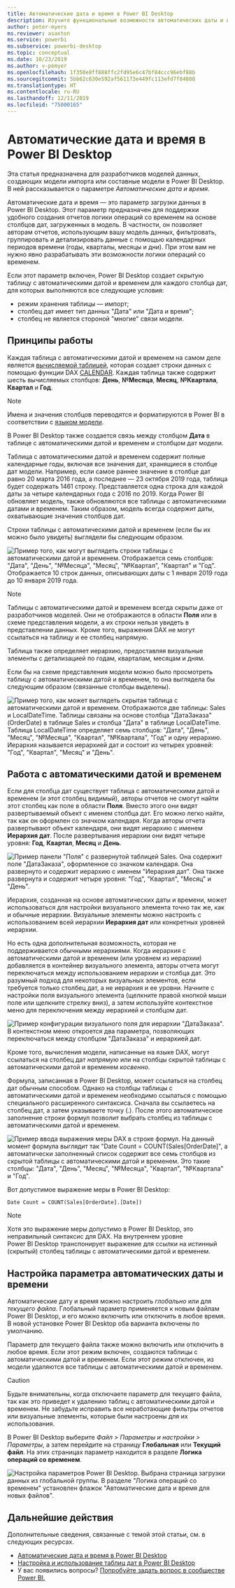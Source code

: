 ```yaml
---
title: Автоматические дата и время в Power BI Desktop
description: Изучите функциональные возможности автоматических даты и времени в Power BI Desktop.
author: peter-myers
ms.reviewer: asaxton
ms.service: powerbi
ms.subservice: powerbi-desktop
ms.topic: conceptual
ms.date: 10/23/2019
ms.author: v-pemyer
ms.openlocfilehash: 1f350e8ff888ffc2fd95e6c47bf84ccc96ebf88b
ms.sourcegitcommit: 5bb62c630e592af561173e449fc113efd7f84808
ms.translationtype: HT
ms.contentlocale: ru-RU
ms.lasthandoff: 12/11/2019
ms.locfileid: "75000165"
---
```

# <a name="auto-datetime-in-power-bi-desktop"></a>Автоматические дата и время в Power BI Desktop

Эта статья предназначена для разработчиков моделей данных, создающих модели импорта или составные модели в Power BI Desktop. В ней рассказывается о параметре _Автоматические дата и время_.

Автоматические дата и время — это параметр загрузки данных в Power BI Desktop. Этот параметр предназначен для поддержки удобного создания отчетов логики операций со временем на основе столбцов дат, загруженных в модель. В частности, он позволяет авторам отчетов, использующим вашу модель данных, фильтровать, группировать и детализировать данные с помощью календарных периодов времени (годы, кварталы, месяцы и дни). При этом вам не нужно явно разрабатывать эти возможности логики операций со временем.

Если этот параметр включен, Power BI Desktop создает скрытую таблицу с автоматическими датой и временем для каждого столбца дат, для которых выполняются все следующие условия:

- режим хранения таблицы — импорт;
- столбец дат имеет тип данных "Дата" или "Дата и время";
- столбец не является стороной "многие" связи модели.

## <a name="how-it-works"></a>Принципы работы

Каждая таблица c автоматическими датой и временем на самом деле является [вычисляемой таблицей](desktop-calculated-tables.md), которая создает строки данных с помощью функции DAX [CALENDAR](/dax/calendar-function-dax). Каждая таблица также содержит шесть вычисляемых столбцов: **День**, **№Месяца**, **Месяц**, **№Квартала**, **Квартал** и **Год**.

> [!NOTE]
> Имена и значения столбцов переводятся и форматируются в Power BI в соответствии с [языком модели](supported-languages-countries-regions.md#choose-the-language-for-the-model-in-power-bi-desktop).

В Power BI Desktop также создается связь между столбцом **Дата** в таблице с автоматическими датой и временем и столбцом дат модели.

Таблица с автоматическими датой и временем содержит полные календарные годы, включая все значения дат, хранящиеся в столбце дат модели. Например, если самое раннее значение в столбце дат равно 20 марта 2016 года, а последнее — 23 октября 2019 года, таблица будет содержать 1461 строку. Представляется одна строка для каждой даты за четыре календарных года с 2016 по 2019. Когда Power BI обновляет модель, также обновляются все таблицы с автоматическими датами и временем. Таким образом, модель всегда содержит даты, охватывающие значения столбцов дат.

Строки таблицы с автоматическими датой и временем (если бы их можно было увидеть) выглядели бы следующим образом.

![Пример того, как могут выглядеть строки таблицы с автоматическими датой и временем. Отображается семь столбцов: "Дата", "День", "№Месяца", "Месяц", "№Квартал", "Квартал" и "Год". Отображается 10 строк данных, описывающих даты с 1 января 2019 года до 10 января 2019 года.](media/desktop-auto-date-time/auto-date-time-hidden-table-example-rows.png)

> [!NOTE]
> Таблицы с автоматическими датой и временем всегда скрыты даже от разработчиков моделей. Они не отображаются в области **Поля** или в схеме представления модели, а их строки нельзя увидеть в представлении данных. Кроме того, выражения DAX не могут ссылаться на таблицу и ее столбец напрямую.

Таблица также определяет иерархию, предоставляя визуальные элементы с детализацией по годам, кварталам, месяцам и дням.

Если бы на схеме представления модели можно было просмотреть таблицу с автоматическими датой и временем, то она выглядела бы следующим образом (связанные столбцы выделены).

![Пример того, как может выглядеть скрытая таблица с автоматическими датой и временем. Отображаются две таблицы: Sales и LocalDateTime. Таблицы связаны на основе столбца "ДатаЗаказа" (OrderDate) в таблице Sales и столбца "Дата" в таблице LocalDateTime. Таблица LocalDateTime определяет семь столбцов: "Дата", "День", "Месяц", "№Месяца", "Квартал", "№Квартала", "Год" и одну иерархию. Иерархия называется иерархией дат и состоит из четырех уровней: "Год", "Квартал", "Месяц" и "День".](media/desktop-auto-date-time/auto-date-time-hidden-table-example-diagram.png)

## <a name="work-with-auto-datetime"></a>Работа с автоматическими датой и временем

Если для столбца дат существует таблица с автоматическими датой и временем (и этот столбец видимый), авторы отчетов не смогут найти этот столбец как поле в области **Поля**. Вместо этого они видят развертываемый объект с именем столбца дат. Его можно легко найти, так как он оформлен со значком календаря. Когда авторы отчета развертывают объект календаря, они видят иерархию с именем **Иерархия дат**. После развертывания иерархии они видят четыре уровня: **Год**, **Квартал**, **Месяц** и **День**.

![Пример панели "Поля" с развернутой таблицей Sales. Она содержит поле "ДатаЗаказа", оформленное со значком календаря. Она развернуто и содержит иерархию с именем "Иерархия дат". Она также развернута и содержит четыре уровня: "Год", "Квартал", "Месяц" и "День".](media/desktop-auto-date-time/auto-date-time-fields-pane-example.png)

Иерархия, созданная на основе автоматических даты и времени, может использоваться для настройки визуального элемента точно так же, как и обычные иерархии. Визуальные элементы можно настроить с использованием всей иерархии **Иерархия дат** или конкретных уровней иерархии.

Но есть одна дополнительная возможность, которая не поддерживается обычными иерархиями. Когда иерархия с автоматическими датой и временем (или уровнем из иерархии) добавляется в контейнер визуального элемента, авторы отчета могут переключаться между использованием иерархии и столбца дат. Это разумный подход для некоторых визуальных элементов, если требуется только столбец дат, а не иерархия и ее уровни. Начните с настройки поля визуального элемента (щелкните правой кнопкой мыши поле или щелкните стрелку вниз), а затем используйте контекстное меню для переключения между иерархией и столбцом дат.

![Пример конфигурации визуального поля для иерархии "ДатаЗаказа". В контекстном меню откроется два параметра, позволяющих переключаться между столбцом "ДатаЗаказа" и иерархией дат.](media/desktop-auto-date-time/auto-date-time-configure-visuals-fields.png)

Кроме того, вычисления модели, написанные на языке DAX, могут ссылаться на столбец дат _напрямую_ или на столбцы скрытой таблицы с автоматическими датой и временем _косвенно_.

Формула, записанная в Power BI Desktop, может ссылаться на столбец дат обычным способом. Однако на столбцы таблицы с автоматическими датой и временем необходимо ссылаться с помощью специального расширенного синтаксиса. Сначала вы ссылаетесь на столбец дат, а затем указываете точку (.). После этого автоматическое заполнение строки формул позволит выбрать столбец из таблицы с автоматическими датой и временем.

![Пример ввода выражения меры DAX в строке формул. На данный момент формула выглядит так "Date Count = COUNT(Sales[OrderDate]", а автоматически заполненный список содержит все семь столбцов из скрытой таблицы с автоматическими датой и временем. Это такие столбцы: "Дата", "День", "Месяц", "№Месяца", "Квартал", "№Квартала" и "Год".](media/desktop-auto-date-time/auto-date-time-dax-auto-complete.png)

Вот допустимое выражение меры в Power BI Desktop:

```dax
Date Count = COUNT(Sales[OrderDate].[Date])
```

> [!NOTE]
> Хотя это выражение меры допустимо в Power BI Desktop, это неправильный синтаксис для DAX. На внутреннем уровне Power BI Desktop транспонирует выражение для ссылки на истинный (скрытый) столбец таблицы с автоматическими датой и временем.

## <a name="configure-auto-datetime-option"></a>Настройка параметра автоматических даты и времени

Автоматические дату и время можно настроить _глобально_ или для _текущего файла_. Глобальный параметр применяется к новым файлам Power BI Desktop, и его можно включить или отключить в любое время. В новой установке Power BI Desktop оба варианта включены по умолчанию.

Параметр для текущего файла также можно включить или отключить в любое время. Если этот режим включен, создаются таблицы с автоматическими датой и временем. Если этот режим отключен, из модели удаляются все таблицы с автоматическими датой и временем.

> [!CAUTION]
> Будьте внимательны, когда отключаете параметр для текущего файла, так как это приведет к удалению таблиц с автоматическими датой и временем. Не забудьте исправить все неработающие фильтры отчетов или визуальные элементы, которые были настроены для их использования.

В Power BI Desktop выберите _Файл > Параметры и настройки > Параметры_, а затем перейдите на страницу **Глобальная** или **Текущий файл**. На этих страницах параметр находится в разделе **Логика операций со временем**.

![Настройка параметров Power BI Desktop. Выбрана страница загрузки данных из глобальной группы. В разделе "Логика операций со временем" установлен флажок "Автоматические дата и время для новых файлов".](media/desktop-auto-date-time/auto-date-time-configure-global-options.png)

## <a name="next-steps"></a>Дальнейшие действия

Дополнительные сведения, связанные с темой этой статьи, см. в следующих ресурсах.

- [Автоматические дата и время в Power BI Desktop](guidance/auto-date-time.md)
- [Настройка и использование таблиц дат в Power BI Desktop](desktop-date-tables.md)
- У вас появились вопросы? [Попробуйте задать вопрос в сообществе Power BI.](https://community.powerbi.com/)
